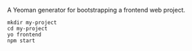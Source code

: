 A Yeoman generator for bootstrapping a frontend web project.

```shell
mkdir my-project
cd my-project
yo frontend
npm start
```
